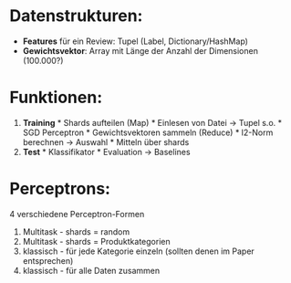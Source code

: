# Datenstrukturen: #
  * **Features** für ein Review: Tupel (Label, Dictionary/HashMap)
  * **Gewichtsvektor**: Array mit Länge der Anzahl der Dimensionen (100.000?)


# Funktionen: #
  1. **Training**
    * Shards aufteilen (Map)
    * Einlesen von Datei -> Tupel s.o.
    * SGD Perceptron
    * Gewichtsvektoren sammeln (Reduce)
    * l2-Norm berechnen -> Auswahl
    * Mitteln über shards
  1. **Test**
    * Klassifikator
    * Evaluation -> Baselines

# Perceptrons: #
4 verschiedene Perceptron-Formen
  1. Multitask - shards = random
  1. Multitask - shards = Produktkategorien
  1. klassisch - für jede Kategorie einzeln (sollten denen im Paper entsprechen)
  1. klassisch - für alle Daten zusammen